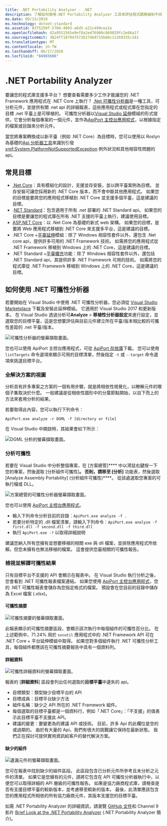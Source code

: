 ```yaml
---
title: .NET Portability Analyzer - .NET
description: 了解如何使用.NET Portability Analyzer 工具來評估程式碼移植到不同 .NET 實作之間的可行性，包括 .NET Core、.NET Standard、UWP 和 Xamarin。
ms.date: 09/13/2019
ms.technology: dotnet-standard
ms.assetid: 0375250f-5704-4993-a6d5-e21c499cea1e
ms.openlocfilehash: d2a9551565e9ef0a2ed76960c869829fc2e86a1f
ms.sourcegitcommit: 3824ff187947572b274b9715b60c11269335c181
ms.translationtype: MT
ms.contentlocale: zh-TW
ms.lasthandoff: 06/17/2020
ms.locfileid: "84903606"
---
```

# <a name="the-net-portability-analyzer"></a>.NET Portability Analyzer

要讓您的程式庫支援多平台？ 想要查看需要多少工作才能讓您的 .NET Framework 應用程式在 .NET Core 上執行？ [.Net 可攜性分析器](https://github.com/microsoft/dotnet-apiport)是一種工具，可分析元件，並提供有關 .net api 的詳細報表，這些應用程式或程式庫在您指定的目標 .net 平臺上是可移植的。 可攜性分析器以[Visual Studio 延伸](https://marketplace.visualstudio.com/items?itemName=ConnieYau.NETPortabilityAnalyzer)模組的形式提供，它會分析每個專案的一個元件，並作為[ApiPort 主控台應用程式](https://aka.ms/apiportdownload)，以根據指定的檔案或目錄來分析元件。

當您將專案轉換成以新平臺（例如 .NET Core）為目標時，您可以使用以 Roslyn 為基礎的[Api 分析器工具](api-analyzer.md)來識別引發 <xref:System.PlatformNotSupportedException> 例外狀況和其他相容性問題的 api。

## <a name="common-targets"></a>常見目標

- [.Net Core](../../core/index.yml)：具有模組化的設計，支援並存安裝，並以跨平臺案例為目標。 並存安裝可讓您採用新的 .NET Core 版本，而不會中斷其他應用程式。 如果您的目標是要將您的應用程式移植到 .NET Core 並支援多個平臺，這是建議的目標。
- .[NET Standard](../net-standard.md)：包含適用于所有 .net 部署的 .NET Standard api。 如果您的目標是要讓您的程式庫在所有 .NET 支援的平臺上執行，建議使用目標。
- [ASP.NET Core](/aspnet/core)：以 .Net Core 為基礎的新式 web 架構。 如果您的目標，是要將 Web 應用程式移植到 .NET Core 來支援多平台，這是建議的目標。
- .NET Core +[平臺延伸](../../core/porting/windows-compat-pack.md)模組：除了 Windows 相容性套件以外，還包含 .Net core api，提供許多可用的 .NET Framework 技術。 如需將您的應用程式從 .NET Framework 移植到 Windows 上的 .NET Core，這是建議的目標。
- .NET Standard +[平臺擴充](../../core/porting/windows-compat-pack.md)功能：除了 Windows 相容性套件以外，還包括 .NET Standard api，其提供許多 .NET Framework 可用的技術。 如需將您的程式庫從 .NET Framework 移植到 Windows 上的 .NET Core，這是建議的目標。

## <a name="how-to-use-the-net-portability-analyzer"></a>如何使用 .NET 可攜性分析器

若要開始在 Visual Studio 中使用 .NET 可攜性分析器，您必須從 [Visual Studio Marketplace](https://marketplace.visualstudio.com/items?itemName=ConnieYau.NETPortabilityAnalyzer) 下載及安裝此延伸模組。 它適用於 Visual Studio 2017 和更新版本。 在 Visual Studio 透過分析可**Analyze**  >  **移植性分析器設定**來進行設定，並選取您的目標平臺，這是您想要評估與目前元件建立所在平臺/版本相比較的可攜性差距的 .net 平臺/版本。

![可攜性分析器的螢幕擷取畫面。](./media/portability-analyzer/portability-screenshot.png)

您也可以使用 ApiPort 主控台應用程式，可從 [ApiPort 存放庫](https://aka.ms/apiportdownload)下載。 您可以使用 `listTargets` 命令選項來顯示可用的目標清單，然後指定 `-t` 或 `--target` 命令選項來挑選目標平台。

### <a name="solution-wide-view"></a>全解決方案的視圖

分析具有許多專案之方案的一個有用步驟，就是將相依性視覺化，以瞭解元件的哪個子集取決於什麼。 一般建議是從相依性圖形中的分葉節點開始，以自下而上的方法來套用分析的結果。

若要取得此內容，您可以執行下列命令：

```
ApiPort.exe analyze -r DGML -f [directory or file]
```

在 Visual Studio 中開啟時，其結果會如下所示：

![DGML 分析的螢幕擷取畫面。](./media/portability-analyzer/dgml-example.png)

### <a name="analyze-portability"></a>分析可攜性
若要在 Visual Studio 中分析整個專案，在 [方案總管]**** 中以滑鼠右鍵按一下您的專案，然後選取 [分析組件可攜性]****。 否則，請移至 [分析]**** 功能表，然後選取 [Analyze Assembly Portability] (分析組件可攜性)****。 從該處選取您專案的可執行檔或 DLL。

![方案總管的可攜性分析器螢幕擷取畫面。](./media/portability-analyzer/portability-solution-explorer.png)

您也可以使用 [ApiPort 主控台應用程式](https://aka.ms/apiportdownload)。

- 輸入下列命令分析目前的目錄︰`ApiPort.exe analyze -f .`
- 若要分析特定的 .dll 檔案清單，請輸入下列命令︰`ApiPort.exe analyze -f first.dll -f second.dll -f third.dll`
- 執行 `ApiPort.exe -?` 以取得詳細說明

建議您納入所有您擁有並想要移植的相關 exe 與 dll 檔案，並排除應用程式所依賴，但您未擁有也無法移植的檔案。 這會提供您最相關的可攜性報告。

### <a name="view-and-interpret-portability-result"></a>檢視並解譯可攜性結果

只有目標平台不支援的 API 會顯示在報表中。
在 Visual Studio 執行分析之後，您會看到 .NET 可攜性報表檔案連結。 如果您使用 [ApiPort 主控台應用程式](https://aka.ms/apiportdownload)，您的 .NET 可攜性報表會儲存為您指定格式的檔案。 預設會在您目前的目錄中儲存為 Excel 檔案 (*.xlsx*)。

#### <a name="portability-summary"></a>可攜性摘要

![可攜性摘要的螢幕擷取畫面。](./media/portability-analyzer/api-catalog-portablility-summary.png)

此報表顯示的可攜性摘要區段，會顯示該次執行中每個組件的可攜性百分比。 在上述範例中，71.24% 用於 `svcutil` 應用程式中的 .NET Framework API 可在 .NET Core + 平台延伸模組中取得。 如果您對多個組件執行 .NET 可攜性分析工具，每個組件都應該在可攜性摘要報告中具有一個資料列。

#### <a name="details"></a>詳細資料

![可攜性詳細資料的螢幕擷取畫面。](./media/portability-analyzer/api-catalog-portablility-details.png)

報表的 [**詳細資料**] 區段會列出任何選取的**目標平臺**中遺失的 api。

- 目標類型：類型缺少目標平台的 API
- 目標成員：目標平台缺少方法
- 組件名稱：缺少之 API 所在的 .NET Framework 組件。
- 每個選取的目標平臺都是一個資料行，例如「.NET Core」：「不支援」的值表示此目標平臺不支援此 API。
- 建議的變更：要變更為的建議 API 或技術。 目前，許多 Api 的此欄位是空的或過期的。 由於有大量的 Api，我們有很大的挑戰讓它保持在最新狀態。 我們正在探討可提供實用資訊給客戶的替代解決方案。

#### <a name="missing-assemblies"></a>缺少的組件

![遺漏元件的螢幕擷取畫面。](./media/portability-analyzer/api-catalog-missing-assemblies.png)

您可在報表中找到缺少的組件區段。 此區段包含已分析元件所參考且未分析之元件的清單。 如果它是您擁有的元件，請將它包含在 API 可攜性分析器執行中，以便您可以取得詳細的 API 層級的可攜性報告。 如果是協力廠商程式庫，請檢查是否有支援目標平臺的較新版本，並考慮移至較新的版本。 最後，此清單應該包含您的應用程式所相依的所有協力廠商元件，其版本支援您的目標平臺。

如需 .NET Portability Analyzer 的詳細資訊，請瀏覽 [GitHub 文件](https://github.com/Microsoft/dotnet-apiport#documentation)和 Channel 9 影片 [Brief Look at the .NET Portability Analyzer](https://channel9.msdn.com/Blogs/Seth-Juarez/A-Brief-Look-at-the-NET-Portability-Analyzer) (.NET Portability Analyzer 簡介)。
